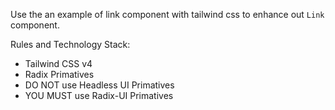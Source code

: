 Use the an example of link component with tailwind css to enhance out `Link` component.

Rules and Technology Stack:

- Tailwind CSS v4
- Radix Primatives
- DO NOT use Headless UI Primatives
- YOU MUST use Radix-UI Primatives
